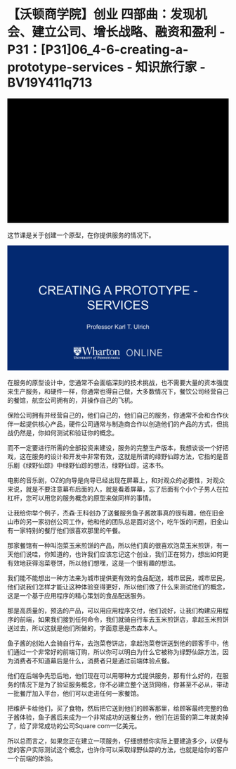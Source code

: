 # 【沃顿商学院】创业 四部曲：发现机会、建立公司、增长战略、融资和盈利 - P31：[P31]06_4-6-creating-a-prototype-services - 知识旅行家 - BV19Y411q713

![](img/d9ecc973d58cd45fd7b16fcf77e08a22_0.png)

这节课是关于创建一个原型，在你提供服务的情况下。

![](img/d9ecc973d58cd45fd7b16fcf77e08a22_2.png)

在服务的原型设计中，您通常不会面临深刻的技术挑战，也不需要大量的资本强度来生产服务，和硬件一样，你通常也得自己做，大多数情况下，餐饮公司经营自己的餐馆，航空公司拥有的，并操作自己的飞机。

保险公司拥有并经营自己的，他们自己的，他们自己的服务，你通常不会和合作伙伴一起提供核心产品，硬件公司通常与制造商合作以创造他们的产品的方式，但挑战仍然是，你如何测试和验证你的概念。

而不一定要进行所需的全部投资来建设，服务的完整生产版本，我想谈谈一个好把戏，这在服务的设计和开发中非常有效，这就是所谓的绿野仙踪方法，它指的是音乐剧《绿野仙踪》中绿野仙踪的想法，绿野仙踪，这本书。

电影的音乐剧，OZ的向导是向导已经出现在屏幕上，和对观众的必要性，对观众来说，就是不要注意幕布后面的人，就是看着屏幕，忘了后面有个小个子男人在拉杠杆，您可以用您的服务概念的原型来做同样的事情。

让我给你举个例子，杰森·王科创办了送餐服务鱼子酱故事真的很有趣，他在旧金山市的另一家初创公司工作，他和他的团队总是面对这个，吃午饭的问题，旧金山有一家特别的餐厅他们很喜欢那里的午餐。

那家餐馆有一种叫泡菜玉米煎饼的产品，所以他们真的很喜欢泡菜玉米煎饼，有一天他们说哇，你知道的，也许我们应该忘记这个创业，我们正在努力，想出如何更有效地获得泡菜卷饼，所以他们想嘿，这是一个很有趣的想法。

我们能不能想出一种方法来为城市提供更有效的食品配送，城市居民，城市居民，他们说我们怎样才能让这种体验变得更好，所以他们做了什么来测试他们的概念，这是一个基于应用程序的精心策划的食品配送服务。

那是高质量的，预选的产品，可以用应用程序交付，他们说好，让我们构建应用程序的前端，如果我们接到任何命令，我们就骑自行车去玉米煎饼店，拿起玉米煎饼送过去，所以这就是他们所做的，字面意思是杰森本人。

鱼子酱的创始人会骑自行车，去泡菜卷饼店，拿起泡菜卷饼送到他的顾客手中，他们通过一个非常好的前端订购，所以你可以明白为什么它被称为绿野仙踪方法，因为消费者不知道幕后是什么，消费者只是通过前端体验点餐。

他们在后端争先恐后地，他们现在可以用哪种方式提供服务，那有什么好的，在服务的情况下是为了验证服务概念，你不必建立整个送货网络，你甚至不必从，带动一批餐厅加入平台，他们可以走进任何一家餐馆。

把维萨卡给他们，买了食物，然后把它送到他们的顾客那里，给顾客最终完整的鱼子酱体验，鱼子酱后来成为一个非常成功的送餐业务，他们在运营的第二年就卖掉了，给了非常成功的公司Square com一亿美元。

所以总而言之，如果您正在建立一项服务，仔细想想你实际上要建造多少，以便与您的客户实际测试这个概念，也许你可以采取绿野仙踪的方法，也就是给你的客户一个前端的体验。

